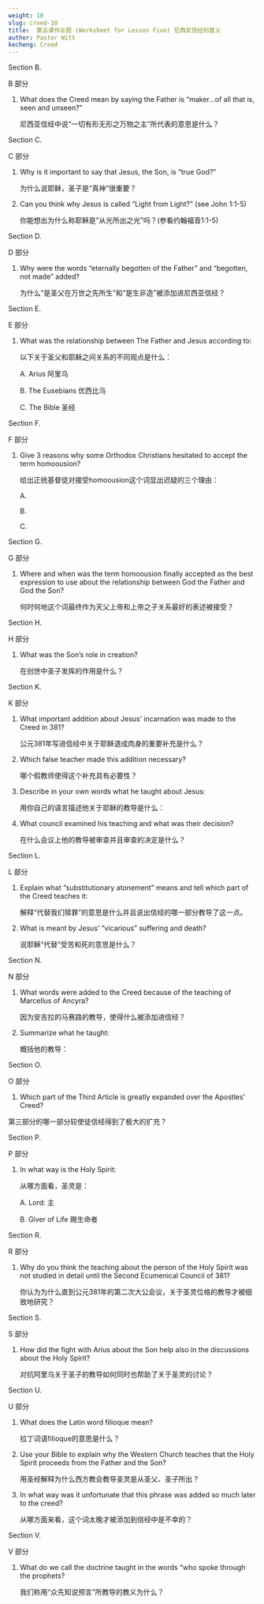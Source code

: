 ```yaml
---
weight: 10
slug: creed-10
title:  第五课作业题 (Worksheet for Lesson Five) 尼西亚信经的意义
author: Pastor Witt
kecheng: Creed
---
```



Section B. 

B 部分

1. What does the Creed mean by saying the Father is “maker…of all that is, seen and unseen?”

    尼西亚信经中说“一切有形无形之万物之主”所代表的意思是什么？

Section C. 

C 部分

1. Why is it important to say that Jesus, the Son, is “true God?”

    为什么说耶稣，圣子是“真神”很重要？

2. Can you think why Jesus is called “Light from Light?” (see John 1:1-5)

    你能想出为什么称耶稣是“从光所出之光”吗？(参看约翰福音1:1-5)

Section D. 

D 部分

1. Why were the words “eternally begotten of the Father” and “begotten, not made” added?

    为什么“是圣父在万世之先所生”和“是生非造”被添加进尼西亚信经？

Section E. 

E 部分

1. What was the relationship between The Father and Jesus according to: 

    以下关于圣父和耶稣之间关系的不同观点是什么：

    A. Arius 阿里乌

    B. The Eusebians 优西比乌

    C. The Bible 圣经

Section F. 

F 部分

1. Give 3 reasons why some Orthodox Christians hesitated to accept the term homoousion? 

    给出正统基督徒对接受homoousion这个词显出迟疑的三个理由：

    A.

    B.

    C.

Section G. 

G 部分

1. Where and when was the term homoousion finally accepted as the best expression to use about the relationship between God the Father and God the Son?

    何时何地这个词最终作为天父上帝和上帝之子关系最好的表述被接受？

Section H. 

H 部分

1. What was the Son’s role in creation? 

    在创世中圣子发挥的作用是什么？

Section K. 

K 部分

1. What important addition about Jesus’ incarnation was made to the Creed in 381?

    公元381年写进信经中关于耶稣道成肉身的重要补充是什么？

2. Which false teacher made this addition necessary?

    哪个假教师使得这个补充具有必要性？

3. Describe in your own words what he taught about Jesus:

    用你自己的语言描述他关于耶稣的教导是什么：

4. What council examined his teaching and what was their decision?

    在什么会议上他的教导被审查并且审查的决定是什么？

Section L. 

L 部分

1. Explain what “substitutionary atonement” means and tell which part of the Creed teaches it:

    解释“代替我们赎罪”的意思是什么并且说出信经的哪一部分教导了这一点。

2. What is meant by Jesus’ “vicarious” suffering and death?

    说耶稣“代替”受苦和死的意思是什么？

Section N. 

N 部分

1. What words were added to the Creed because of the teaching of Marcellus of Ancyra?

    因为安吉拉的马赛路的教导，使得什么被添加进信经？

2. Summarize what he taught:

    概括他的教导：

Section O. 

O 部分

1. Which part of the Third Article is greatly expanded over the Apostles’ Creed?

第三部分的哪一部分较使徒信经得到了极大的扩充？

Section P. 

P 部分

1. In what way is the Holy Spirit: 

    从哪方面看，圣灵是：

    A. Lord: 主

    B. Giver of Life 赐生命者

Section R. 

R 部分

1. Why do you think the teaching about the person of the Holy Spirit was not studied in detail until the Second Ecumenical Council of 381?

    你认为为什么直到公元381年的第二次大公会议，关于圣灵位格的教导才被细致地研究？

Section S. 

S 部分

1. How did the fight with Arius about the Son help also in the discussions about the Holy Spirit?

    对抗阿里乌关于圣子的教导如何同时也帮助了关于圣灵的讨论？

Section U. 

U 部分

1. What does the Latin word filioque mean?

    拉丁词语filioque的意思是什么？

2. Use your Bible to explain why the Western Church teaches that the Holy Spirit proceeds from the Father and the Son?

    用圣经解释为什么西方教会教导圣灵是从圣父、圣子所出？

3. In what way was it unfortunate that this phrase was added so much later to the creed?

    从哪方面来看，这个词太晚才被添加到信经中是不幸的？

Section V. 

V 部分

1. What do we call the doctrine taught in the words “who spoke through the prophets?

    我们称用“众先知说预言”所教导的教义为什么？
